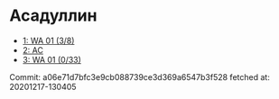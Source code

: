 # Асадуллин
- [1: WA 01 (3/8)](1.md)
- [2: AC](2.md)
- [3: WA 01 (0/33)](3.md)

Commit: a06e71d7bfc3e9cb088739ce3d369a6547b3f528
 fetched at: 20201217-130405
